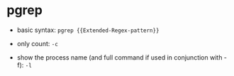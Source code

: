# pgrep

- basic syntax:
`pgrep {{Extended-Regex-pattern}}`

- only count:
`-c`

- show the process name (and full command if used in conjunction with -f):
`-l`
